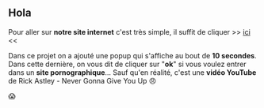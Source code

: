 ## Hola 

Pour aller sur **notre site internet** c'est très simple, il suffit de cliquer >> [ici](https://TomClemente93.github.io) <<

Dans ce projet on a ajouté une popup qui s'affiche au bout de **10 secondes**. Dans cette dernière, on vous dit de cliquer sur "**ok**" si vous voulez entrer dans un **site pornographique**... Sauf qu'en réalité, c'est une **vidéo YouTube** de Rick Astley - Never Gonna Give You Up :angry:

:scream:

